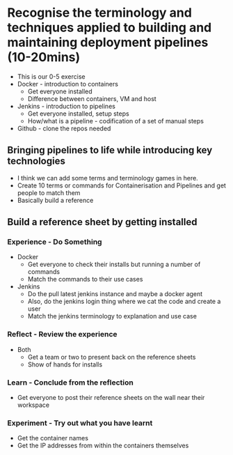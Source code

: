 # Recognise the terminology and techniques applied to building and maintaining deployment pipelines (10-20mins)

* This is our 0-5 exercise
* Docker - introduction to containers
  * Get everyone installed
  * Difference between containers, VM and host
* Jenkins - introduction to pipelines
  * Get everyone installed, setup steps
  * How/what is a pipeline - codification of a set of manual steps
* Github - clone the repos needed

## Bringing pipelines to life while introducing key technologies

* I think we can add some terms and terminology games in here.
* Create 10 terms or commands for Containerisation and Pipelines and get people to match them
* Basically build a reference 

## Build a reference sheet by getting installed

### Experience - Do Something

* Docker
  * Get everyone to check their installs but running a number of commands
  * Match the commands to their use cases
* Jenkins
  * Do the pull latest jenkins instance and maybe a docker agent
  * Also, do the jenkins login thing where we cat the code and create a user
  * Match the jenkins terminology to explanation and use case

### Reflect - Review the experience

* Both
  * Get a team or two to present back on the reference sheets
  * Show of hands for installs

### Learn - Conclude from the reflection

* Get everyone to post their reference sheets on the wall near their workspace

### Experiment - Try out what you have learnt

* Get the container names
* Get the IP addresses from within the containers themselves